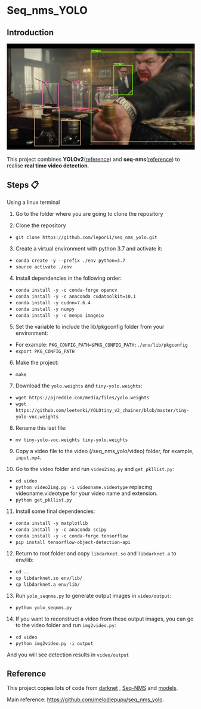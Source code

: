 # Seq_nms_YOLO

## Introduction

![](img/index.jpg) 

This project combines **YOLOv2**([reference](https://arxiv.org/abs/1506.02640)) and **seq-nms**([reference](https://arxiv.org/abs/1602.08465)) to realise **real time video detection**.

## Steps 📋

Using a linux terminal
1. Go to the folder where you are going to clone the repository

2. Clone the repository
  - `git clone https://github.com/lepori1/seq_nms_yolo.git`

3. Create a virtual environment with python 3.7 and activate it:
  - `conda create -y --prefix ./env python=3.7`
  - `source activate ./env`

4. Install dependencies in the following order:
  - `conda install -y -c conda-forge opencv`
  - `conda install -y -c anaconda cudatoolkit=10.1`
  - `conda install -y cudnn=7.6.4`
  - `conda install -y numpy`
  - `conda install -y -c menpo imageio`

5. Set the variable to include the lib/pkgconfig folder from your environment:
  - For example: `PKG_CONFIG_PATH=$PKG_CONFIG_PATH:./env/lib/pkgconfig`
  - `export PKG_CONFIG_PATH`

6. Make the project:
  - `make`

7. Download the `yolo.weights` and `tiny-yolo.weights`:
  - `wget https://pjreddie.com/media/files/yolo.weights`
  - `wget https://github.com/leetenki/YOLOtiny_v2_chainer/blob/master/tiny-yolo-voc.weights`

8. Rename this last file:
  - `mv tiny-yolo-voc.weights tiny-yolo.weights`

9. Copy a video file to the video (/seq_nms_yolo/video) folder, for example, `input.mp4`.

10. Go to the video folder and run `video2img.py` and `get_pkllist.py`:
  - `cd video`
  - `python video2img.py -i videoname.videotype` replacing videoname.videotype for your video name and extension.
  - `python get_pkllist.py`

11. Install some final dependencies:
  - `conda install -y matplotlib`
  - `conda install -y -c anaconda scipy`
  - `conda install -y -c conda-forge tensorflow`
  - `pip install tensorflow-object-detection-api`

12. Return to root folder and copy `libdarknet.so` and `libdarknet.a` to env/lib:
  - `cd ..`
  - `cp libdarknet.so env/lib/`
  - `cp libdarknet.a env/lib/`
 
13. Run `yolo_seqnms.py` to generate output images in `video/output`:
  - `python yolo_seqnms.py`

14. If you want to reconstruct a video from these output images, you can go to the video folder and run `img2video.py`:
  - `cd video`
  - `python img2video.py -i output`

And you will see detection results in `video/output`


## Reference

This project copies lots of code from [darknet](https://github.com/pjreddie/darknet) , [Seq-NMS](https://github.com/lrghust/Seq-NMS) and  [models](https://github.com/tensorflow/models).

Main reference: https://github.com/melodiepupu/seq_nms_yolo.
